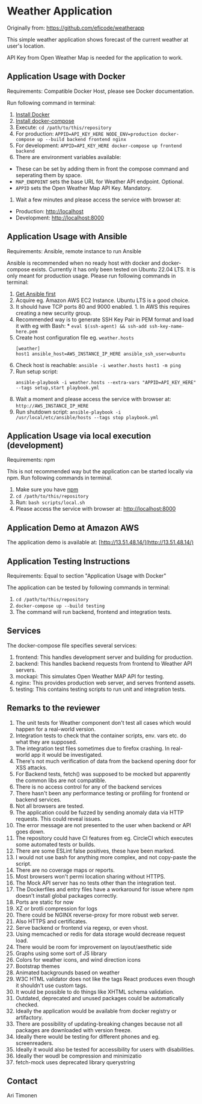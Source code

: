 # Weather Application

Originally from: https://github.com/eficode/weatherapp

This simple weather application shows forecast of the current weather at user's location.

API Key from Open Weather Map is needed for the application to work.

## Application Usage with Docker

Requirements: Compatible Docker Host, please see Docker documentation.

Run following command in terminal:

1. [Install Docker](https://docs.docker.com/get-docker/)
1. [Install docker-compose](https://docs.docker.com/compose/install/)
1. Execute: `cd /path/to/this/repository`
1. For production: `APPID=API_KEY_HERE NODE_ENV=production docker-compose up --build backend frontend nginx`
1. For development: `APPID=API_KEY_HERE docker-compose up frontend backend`
1. There are environment variables available:
  * These can be set by adding them in front the compose command and seperating them by space.
  * `MAP_ENDPOINT` sets the base URL for Weather API endpoint. Optional.
  * `APPID` sets the Open Weather Map API Key. Mandatory.
1. Wait a few minutes and please access the service with browser at:
  * Production: [http://localhost](http://localhost)
  * Development: [http://localhost:8000](http://localhost:8000)


## Application Usage with Ansible

Requirements: Ansible, remote instance to run Ansible

Ansible is recommended when no ready host with docker and docker-compose exists. Currently it has only been tested on Ubuntu 22.04 LTS. It is only meant for production usage. Please run following commands in terminal:

1. [Get Ansible first](https://docs.ansible.com/ansible/latest/getting_started/index.html)
1. Acquire eg. Amazon AWS EC2 Instance. Ubuntu LTS is a good choice.
  1. It should have TCP ports 80 and 9000 enabled.
    1. In AWS this requires creating a new security group.
  1. Recommended way is to generate SSH Key Pair in PEM format and load it with eg with Bash:
    * `eval $(ssh-agent) && ssh-add ssh-key-name-here.pem`
1. Create host configuration file eg. `weather.hosts`
    ```
    [weather]
    host1 ansible_host=AWS_INSTANCE_IP_HERE ansible_ssh_user=ubuntu
    ```
1. Check host is reachable: `ansible -i weather.hosts host1 -m ping` 
1. Run setup script:
    ```
    ansible-playbook -i weather.hosts --extra-vars "APPID=API_KEY_HERE" --tags setup,start playbook.yml
    ```
1. Wait a moment and please access the service with browser at: `http://AWS_INSTANCE_IP_HERE`
1. Run shutdown script: `ansible-playbook -i /usr/local/etc/ansible/hosts --tags stop playbook.yml`

## Application Usage via local execution (development)

Requirements: npm

This is not recommended way but the application can be started locally via npm. Run following commands in terminal.

1. Make sure you have [npm](https://docs.npmjs.com/downloading-and-installing-node-js-and-npm)
1. `cd /path/to/this/repository`
1. Run: `bash scripts/local.sh`
1. Please access the service with browser at: [http://localhost:8000](http://localhost:8000)

## Application Demo at Amazon AWS

The application demo is available at: [http://13.51.48.14/](http://13.51.48.14/)

## Application Testing Instructions

Requirements: Equal to section "Application Usage with Docker"

The application can be tested by following commands in terminal:

1. `cd /path/to/this/repository`
1. `docker-compose up --build testing`
  1. The command will run backend, frontend and integration tests.

## Services

The docker-compose file specifies several services:
1. frontend: This handles development server and building for production.
1. backend: This handles backend requests from frontend to Weather API servers.
1. mockapi: This simulates Open Weather MAP API for testing.
1. nginx: This provides production web server, and serves frontend assets.
1. testing: This contains testing scripts to run unit and integration tests.

## Remarks to the reviewer

1. The unit tests for Weather component don't test all cases which would happen for a real-world version.
1. Integration tests to check that the container scripts, env. vars etc. do what they are supposed.
1. The integration test files sometimes due to firefox crashing. In real-world app it would be investigated.
1. There's not much verification of data from the backend opening door for XSS attacks.
1. For Backend tests, fetch() was supposed to be mocked but apparently the common libs are not compatible.
1. There is no access control for any of the backend services
1. There hasn't been any performance testing or profiling for frontend or backend services.
1. Not all browsers are tested.
1. The application could be fuzzed by sending anomaly data via HTTP requests. This could reveal issues.
1. The error message are not presented to the user when backend or API goes down.
1. The repository could have CI features from eg. CircleCI which executes some automated tests or builds.
1. There are some ESLint false positives, these have been marked.
1. I would not use bash for anything more complex, and not copy-paste the script.
1. There are no coverage maps or reports.
1. Most browsers won't permi location sharing without HTTPS.
1. The Mock API server has no tests other than the integration test.
1. The Dockerfiles and entry files have a workaround for issue where npm doesn't install global packages correctly.
1. Ports are static for now
1. XZ or brotli compression for logs
1. There could be NGINX reverse-proxy for more robust web server.
  1. Also HTTPS and certificates.
  1. Serve backend or frontend via regexp, or even vhost.
1. Using memcached or redis for data storage would decrease request load.
1. There would be room for improvement on layout/aesthetic side
  1. Graphs using some sort of JS library
  1. Colors for weather icons, and wind direction icons
  1. Bootstrap themes
  1. Animated backgrounds based on weather
1. W3C HTML validator does not like the tags React produces even though it shouldn't use custom tags.
1. It would be possible to do things like XHTML schema validation.
1. Outdated, deprecated and unused packages could be automatically checked.
1. Ideally the application would be available from docker registry or artifactory.
1. There are possibility of updating-breaking changes because not all packages are downloaded with version freeze.
1. Ideally there would be testing for different phones and eg. screenreaders.
1. Ideally it would also be tested for accessibility for users with disabilities.
1. Ideally ther woudl be compression and minimizatio
1. fetch-mock uses deprecated library querystring

## Contact

Ari Timonen